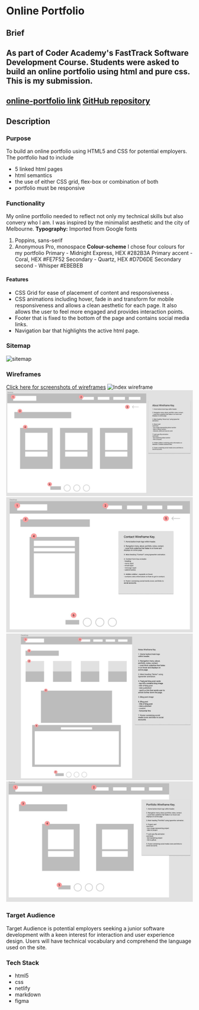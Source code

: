 # Online Portfolio
## Brief
As part of Coder Academy's FastTrack Software Development Course. Students were asked to build an online portfolio using html and pure css. This is my submission. 
---
[online-portfolio link](https://izzypeskett.netlify.com/index.html)
[GitHub repository](https://github.com/izzypeskett/online-portfolio)
---
## Description
### Purpose
To build an online portfolio using HTML5 and CSS for potential employers.
The portfolio had to include
- 5 linked html pages
- html semantics 
- the use of either CSS grid, flex-box or combination of both
- portfolio must be responsive
### Functionality
My online portfolio needed to reflect not only my technical skills but also convery who I am. 
I was inspired by the minimalist aesthetic and the city of Melbourne. 
**Typography:** Imported from Google fonts
1. Poppins, sans-serif
2. Anonymous Pro, monospace 
**Colour-scheme** I chose four colours for my portfolio
Primary - Midnight Express, HEX #282B3A
Primary accent - Coral, HEX #FE7F52
Secondary - Quartz, HEX #D7D6DE
Secondary second - Whisper #EBEBEB
#### Features
- CSS Grid for ease of placement of content and responsiveness .
- CSS animations including hover, fade in and transform for mobile responsiveness and allows a clean aesthetic for each page. It also allows the user to feel more engaged and provides interaction points. 
- Footer that is fixed to the bottom of the page and contains social media links.
- Navigation bar that highlights the active html page.
### Sitemap
![sitemap](/assets/sitemap.jpg)
### Wireframes
[Click here for screenshots of wireframes](https://drive.google.com/drive/folders/13OF8YB7rfmQlZaGS9Gk_92A5jDtQ0aOy?usp=sharing)
![Index wireframe](/docs/Wireframes/Wireframe-Index.jpg)
![About wireframe](/docs/Wireframes/Wireframe-About.jpg)
![Contact Wireframe](/docs/Wireframes/Wireframe-Contact.jpg)
![Notes wireframe](/docs/Wireframes/Wireframe-Notes.jpg)
![Portfolio wireframe](/docs/Wireframes/Wireframe-Portfolio.jpg)

### Target Audience
Target Audience is potential employers seeking a junior software development with a keen interest for interaction and user experience design. 
Users will have technical vocabulary and comprehend the language used on the site. 
### Tech Stack
- html5
- css
- netlify 
- markdown 
- figma

     



